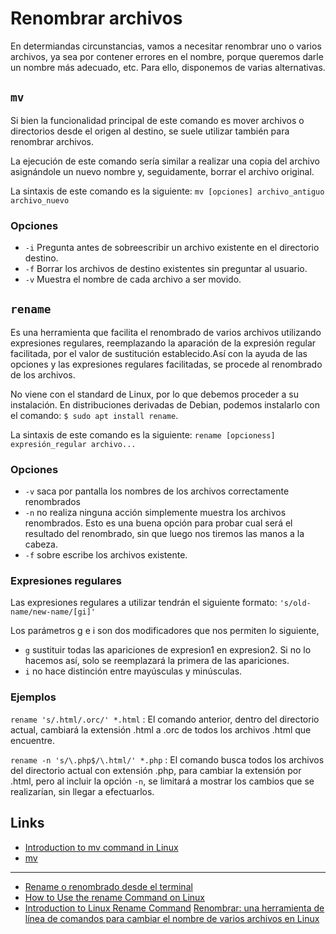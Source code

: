 # Renombrar archivos

En determiandas circunstancias, vamos a necesitar renombrar uno o varios archivos, ya sea por contener errores en el nombre, porque queremos darle un nombre más adecuado, etc. Para ello, disponemos de varias alternativas.

## `mv`

Si bien la funcionalidad principal de este comando es mover archivos o directorios desde el origen al destino, se suele utilizar también para renombrar archivos.

La ejecución de este comando sería similar a realizar una copia del archivo asignándole un nuevo nombre y, seguidamente, borrar el archivo original.

La sintaxis de este comando es la siguiente:
`mv [opciones] archivo_antiguo archivo_nuevo`

### Opciones

- `-i` Pregunta antes de sobreescribir un archivo existente en el directorio destino.
- `-f` Borrar los archivos de destino existentes sin preguntar al usuario.
- `-v` Muestra el nombre de cada archivo a ser movido.

## `rename`

Es una herramienta que facilita el renombrado de varios archivos utilizando expresiones regulares, reemplazando la aparación de la expresión regular facilitada, por el valor de sustitución establecido.Así con la ayuda de las opciones y las expresiones regulares facilitadas, se procede al renombrado de los archivos.

No viene con el standard de Linux, por lo que debemos proceder a su instalación. En distribuciones derivadas de Debian, podemos instalarlo con el comando:
`$ sudo apt install rename`.

La sintaxis de este comando es la siguiente:
`rename [opcioness] expresión_regular archivo...`

### Opciones

- `-v` saca por pantalla los nombres de los archivos correctamente renombrados
- `-n` no realiza ninguna acción simplemente muestra los archivos renombrados. Esto es una buena opción para probar cual será el resultado del renombrado, sin que luego nos tiremos las manos a la cabeza.
- `-f` sobre escribe los archivos existente.

### Expresiones regulares

Las expresiones regulares a utilizar tendrán el siguiente formato:
`'s/old-name/new-name/[gi]'`

Los parámetros g e i son dos modificadores que nos permiten lo siguiente,

- `g` sustituir todas las apariciones de expresion1 en expresion2. Si no lo hacemos así, solo se reemplazará la primera de las apariciones.
- `i` no hace distinción entre mayúsculas y minúsculas.

### Ejemplos

`rename 's/.html/.orc/' *.html`
: El comando anterior, dentro del directorio actual, cambiará la extensión .html a .orc de todos los archivos .html que encuentre.

`rename -n 's/\.php$/\.html/' *.php`
: El comando busca todos los archivos del directorio actual con extensión .php, para cambiar la extensión por .html, pero al incluir la opción `-n`, se limitará a mostrar los cambios que se realizarían, sin llegar a efectuarlos.

## Links

- [Introduction to mv command in Linux](https://www.educba.com/mv-command-in-linux/?source=leftnav)
- [mv](https://es.wikipedia.org/wiki/Mv)

---

- [Rename o renombrado desde el terminal](https://atareao.es/software/utilidades/rename-o-renombrando-desde-el-terminal/)
- [How to Use the rename Command on Linux](https://www.howtogeek.com/423214/how-to-use-the-rename-command-on-linux/)
- [Introduction to Linux Rename Command](https://www.educba.com/linux-rename-command/)
  [Renombrar: una herramienta de línea de comandos para cambiar el nombre de varios archivos en Linux](https://es.linux-console.net/?p=642)
